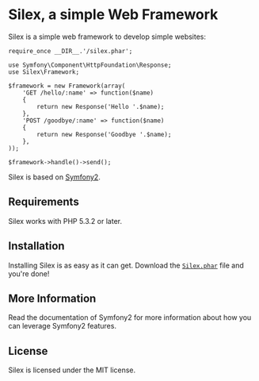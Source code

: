Silex, a simple Web Framework
=============================

Silex is a simple web framework to develop simple websites:

    require_once __DIR__.'/silex.phar';

    use Symfony\Component\HttpFoundation\Response;
    use Silex\Framework;

    $framework = new Framework(array(
        'GET /hello/:name' => function($name)
        {
            return new Response('Hello '.$name);
        },
        'POST /goodbye/:name' => function($name)
        {
            return new Response('Goodbye '.$name);
        },
    ));

    $framework->handle()->send();

Silex is based on [Symfony2][1].

Requirements
------------

Silex works with PHP 5.3.2 or later.

Installation
------------

Installing Silex is as easy as it can get. Download the [`Silex.phar`][2] file
and you're done!

More Information
----------------

Read the documentation of Symfony2 for more information about how you can
leverage Symfony2 features.

License
-------

Silex is licensed under the MIT license.

[1]: http://symfony-reloaded.org/
[2]: http://github.com/fabpot/silex/blob/master/silex.phar
